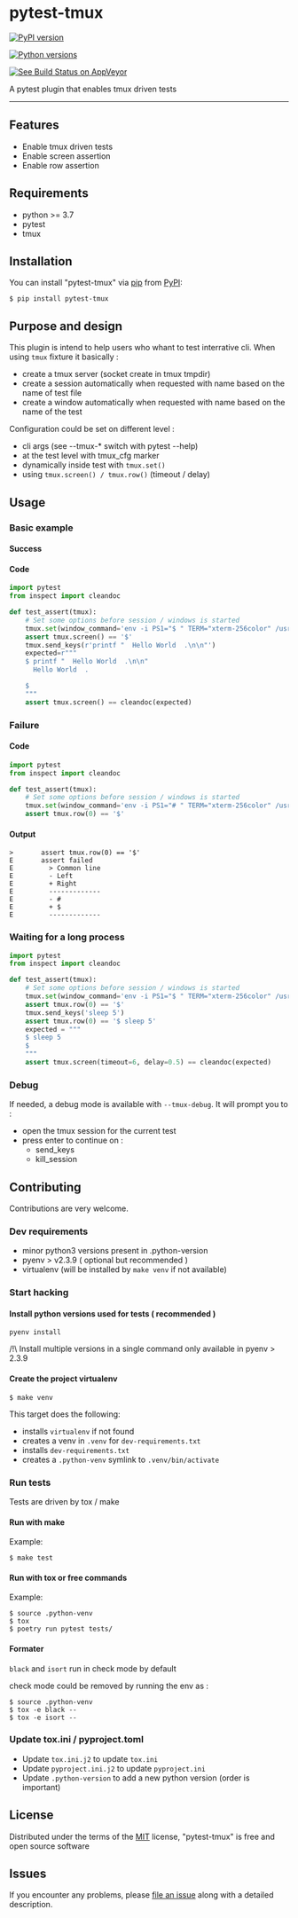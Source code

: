 # pytest-tmux

[![PyPI version](https://img.shields.io/pypi/v/pytest-tmux.svg)](https://pypi.org/project/pytest-tmux)

[![Python versions](https://img.shields.io/pypi/pyversions/pytest-tmux.svg)](https://pypi.org/project/pytest-tmux)

[![See Build Status on AppVeyor](https://ci.appveyor.com/api/projects/status/github/rockandska/pytest-tmux?branch=master)](https://ci.appveyor.com/project/rockandska/pytest-tmux/branch/master)

A pytest plugin that enables tmux driven tests

------------------------------------------------------------------------

## Features

- Enable tmux driven tests
- Enable screen assertion
- Enable row assertion

## Requirements

- python >= 3.7
- pytest
- tmux

## Installation

You can install "pytest-tmux" via [pip](https://pypi.org/project/pip/)
from [PyPI](https://pypi.org/project):

    $ pip install pytest-tmux

## Purpose and design

This plugin is intend to help users who whant to test interrative cli.
When using `tmux` fixture it basically :
- create a tmux server (socket create in tmux tmpdir)
- create a session automatically when requested with name based on the name of test file
- create a window automatically when requested with name based on the name of the test

Configuration could be set on different level :
- cli args (see --tmux-* switch with pytest --help)
- at the test level with tmux_cfg marker
- dynamically inside test with `tmux.set()`
- using `tmux.screen() / tmux.row()` (timeout / delay)


## Usage

### Basic example

#### Success

#### Code
```python
import pytest
from inspect import cleandoc

def test_assert(tmux):
    # Set some options before session / windows is started
    tmux.set(window_command='env -i PS1="$ " TERM="xterm-256color" /usr/bin/env bash --norc --noprofile')
    assert tmux.screen() == '$'
    tmux.send_keys(r'printf "  Hello World  .\n\n"')
    expected=r"""
    $ printf "  Hello World  .\n\n"
      Hello World  .

    $
    """
    assert tmux.screen() == cleandoc(expected)
```

### Failure

#### Code
```python
import pytest
from inspect import cleandoc

def test_assert(tmux):
    # Set some options before session / windows is started
    tmux.set(window_command='env -i PS1="# " TERM="xterm-256color" /usr/bin/env bash --norc --noprofile')
    assert tmux.row(0) == '$'
```

#### Output

```
>       assert tmux.row(0) == '$'
E       assert failed
E         > Common line
E         - Left
E         + Right
E         -------------
E         - #
E         + $
E         -------------
```

### Waiting for a long process

```python
import pytest
from inspect import cleandoc

def test_assert(tmux):
    # Set some options before session / windows is started
    tmux.set(window_command='env -i PS1="$ " TERM="xterm-256color" /usr/bin/env bash --norc --noprofile')
    assert tmux.row(0) == '$'
    tmux.send_keys('sleep 5')
    assert tmux.row(0) == '$ sleep 5'
    expected = """
    $ sleep 5
    $
    """
    assert tmux.screen(timeout=6, delay=0.5) == cleandoc(expected)
```

### Debug

If needed, a debug mode is available with `--tmux-debug`.
It will prompt you to :
- open the tmux session for the current test
- press enter to continue on :
    - send_keys
    - kill_session

## Contributing

Contributions are very welcome.

### Dev requirements

- minor python3 versions present in .python-version
- pyenv > v2.3.9 ( optional but recommended )
- virtualenv (will be installed by `make venv` if not available)

### Start hacking

#### Install python versions used for tests ( recommended )

```shell
pyenv install
```

/!\ Install multiple versions in a single command only available in pyenv > 2.3.9

#### Create the project virtualenv

```shell
$ make venv
```

This target does the following:

- installs `virtualenv` if not found
- creates a venv in `.venv` for `dev-requirements.txt`
- installs `dev-requirements.txt`
- creates a `.python-venv` symlink to `.venv/bin/activate`

### Run tests

Tests are driven by tox / make

#### Run with make

Example:
```shell
$ make test
```

#### Run with tox or free commands

Example:
```shell
$ source .python-venv
$ tox
$ poetry run pytest tests/
```

#### Formater

`black` and `isort` run in check mode by default

check mode could be removed by running the env as :
```shell
$ source .python-venv
$ tox -e black --
$ tox -e isort --
```

### Update tox.ini / pyproject.toml

- Update `tox.ini.j2` to update `tox.ini`
- Update `pyproject.ini.j2` to update `pyproject.ini`
- Update `.python-version` to add a new python version (order is important)

## License

Distributed under the terms of the
[MIT](http://opensource.org/licenses/MIT) license, "pytest-tmux" is free
and open source software

## Issues

If you encounter any problems, please [file an
issue](https://github.com/rockandska/pytest-tmux/issues) along with a
detailed description.
